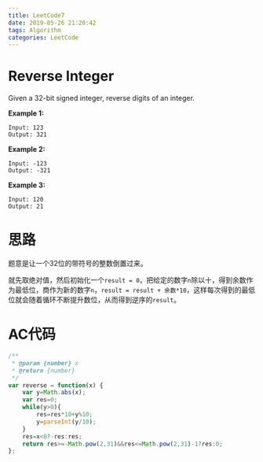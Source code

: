 ```yaml
---
title: LeetCode7
date: 2019-05-26 21:20:42
tags: Algorithm
categories: LeetCode
---
```


# Reverse Integer

Given a 32-bit signed integer, reverse digits of an integer.

**Example 1:**

```
Input: 123
Output: 321
```

**Example 2:**

```
Input: -123
Output: -321
```

**Example 3:**

```
Input: 120
Output: 21
```

# 思路

题意是让一个32位的带符号的整数倒置过来。

就先取绝对值，然后初始化一个`result = 0`，把给定的数字`n`除以十，得到余数作为最低位，商作为新的数字`n`，`result = result + 余数*10`，这样每次得到的最低位就会随着循环不断提升数位，从而得到逆序的`result`。

# AC代码

```javascript
/**
 * @param {number} x
 * @return {number}
 */
var reverse = function(x) {
    var y=Math.abs(x);
    var res=0;
    while(y>0){
        res=res*10+y%10;
        y=parseInt(y/10);
    }
    res=x<0?-res:res;
    return res>=-Math.pow(2,31)&&res<=Math.pow(2,31)-1?res:0;
};
```

